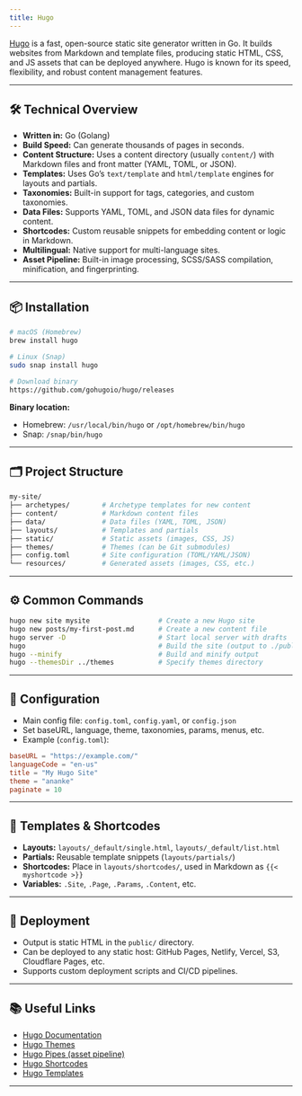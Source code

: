 ```yaml
---
title: Hugo
---
```


[Hugo](https://gohugo.io/) is a fast, open-source static site generator written in Go. It builds websites from Markdown and template files, producing static HTML, CSS, and JS assets that can be deployed anywhere. Hugo is known for its speed, flexibility, and robust content management features.

---

## 🛠️ Technical Overview

- **Written in:** Go (Golang)
- **Build Speed:** Can generate thousands of pages in seconds.
- **Content Structure:** Uses a content directory (usually `content/`) with Markdown files and front matter (YAML, TOML, or JSON).
- **Templates:** Uses Go’s `text/template` and `html/template` engines for layouts and partials.
- **Taxonomies:** Built-in support for tags, categories, and custom taxonomies.
- **Data Files:** Supports YAML, TOML, and JSON data files for dynamic content.
- **Shortcodes:** Custom reusable snippets for embedding content or logic in Markdown.
- **Multilingual:** Native support for multi-language sites.
- **Asset Pipeline:** Built-in image processing, SCSS/SASS compilation, minification, and fingerprinting.

---

## 📦 Installation

```sh
# macOS (Homebrew)
brew install hugo

# Linux (Snap)
sudo snap install hugo

# Download binary
https://github.com/gohugoio/hugo/releases
```

**Binary location:**

- Homebrew: `/usr/local/bin/hugo` or `/opt/homebrew/bin/hugo`
- Snap: `/snap/bin/hugo`

---

## 🗂️ Project Structure

```sh
my-site/
├── archetypes/        # Archetype templates for new content
├── content/           # Markdown content files
├── data/              # Data files (YAML, TOML, JSON)
├── layouts/           # Templates and partials
├── static/            # Static assets (images, CSS, JS)
├── themes/            # Themes (can be Git submodules)
├── config.toml        # Site configuration (TOML/YAML/JSON)
└── resources/         # Generated assets (images, CSS, etc.)
```

---

## ⚙️ Common Commands

```sh
hugo new site mysite                 # Create a new Hugo site
hugo new posts/my-first-post.md      # Create a new content file
hugo server -D                       # Start local server with drafts
hugo                                 # Build the site (output to ./public)
hugo --minify                        # Build and minify output
hugo --themesDir ../themes           # Specify themes directory
```

---

## 📝 Configuration

- Main config file: `config.toml`, `config.yaml`, or `config.json`
- Set baseURL, language, theme, taxonomies, params, menus, etc.
- Example (`config.toml`):

```toml
baseURL = "https://example.com/"
languageCode = "en-us"
title = "My Hugo Site"
theme = "ananke"
paginate = 10
```

---

## 🧩 Templates & Shortcodes

- **Layouts:** `layouts/_default/single.html`, `layouts/_default/list.html`
- **Partials:** Reusable template snippets (`layouts/partials/`)
- **Shortcodes:** Place in `layouts/shortcodes/`, used in Markdown as `{{< myshortcode >}}`
- **Variables:** `.Site`, `.Page`, `.Params`, `.Content`, etc.

---

## 🚀 Deployment

- Output is static HTML in the `public/` directory.
- Can be deployed to any static host: GitHub Pages, Netlify, Vercel, S3, Cloudflare Pages, etc.
- Supports custom deployment scripts and CI/CD pipelines.

---

## 📚 Useful Links

- [Hugo Documentation](https://gohugo.io/documentation/)
- [Hugo Themes](https://themes.gohugo.io/)
- [Hugo Pipes (asset pipeline)](https://gohugo.io/hugo-pipes/)
- [Hugo Shortcodes](https://gohugo.io/content-management/shortcodes/)
- [Hugo Templates](https://gohugo.io/templates/)

---
